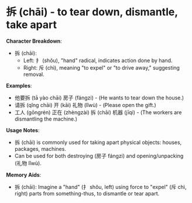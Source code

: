 # **拆 (chāi) - to tear down, dismantle, take apart**

**Character Breakdown**:  
- 拆 (chāi):
  - Left: 扌 (shǒu), "hand" radical, indicates action done by hand.
  - Right: 斥 (chì), meaning "to expel" or "to drive away," suggesting removal.

**Examples**:  
- 他要拆 (tā yào chāi) 房子 (fángzi) - (He wants to tear down the house.)  
- 请拆 (qǐng chāi) 开 (kāi) 礼物 (lǐwù) - (Please open the gift.)  
- 工人 (gōngrén) 正在 (zhèngzài) 拆 (chāi) 机器 (jīqì) - (The workers are dismantling the machine.)

**Usage Notes**:  
- 拆 (chāi) is commonly used for taking apart physical objects: houses, packages, machines.  
- Can be used for both destroying (房子 fángzi) and opening/unpacking (礼物 lǐwù).

**Memory Aids**:  
- 拆 (chāi): Imagine a "hand" (扌 shǒu, left) using force to "expel" (斥 chì, right) parts from something-thus, to dismantle or tear apart.